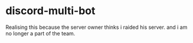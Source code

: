 # discord-multi-bot
Realising this because the server owner thinks i raided his server. and i am no longer a part of the team.
